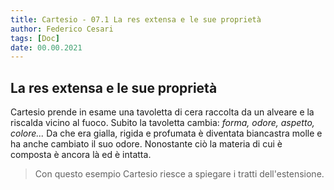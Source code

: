 ```yaml
---
title: Cartesio - 07.1 La res extensa e le sue proprietà
author: Federico Cesari
tags: [Doc]
date: 00.00.2021
---
```


## La res extensa e le sue proprietà
Cartesio prende in esame una tavoletta di cera raccolta da un alveare e la riscalda vicino al fuoco.
Subito la tavoletta cambia: *forma, odore, aspetto, colore...* Da che era gialla, rigida e profumata è diventata biancastra molle e ha anche cambiato il suo odore. Nonostante ciò la materia di cui è composta è ancora là ed è intatta.

>Con questo esempio Cartesio riesce a spiegare i tratti dell'estensione.